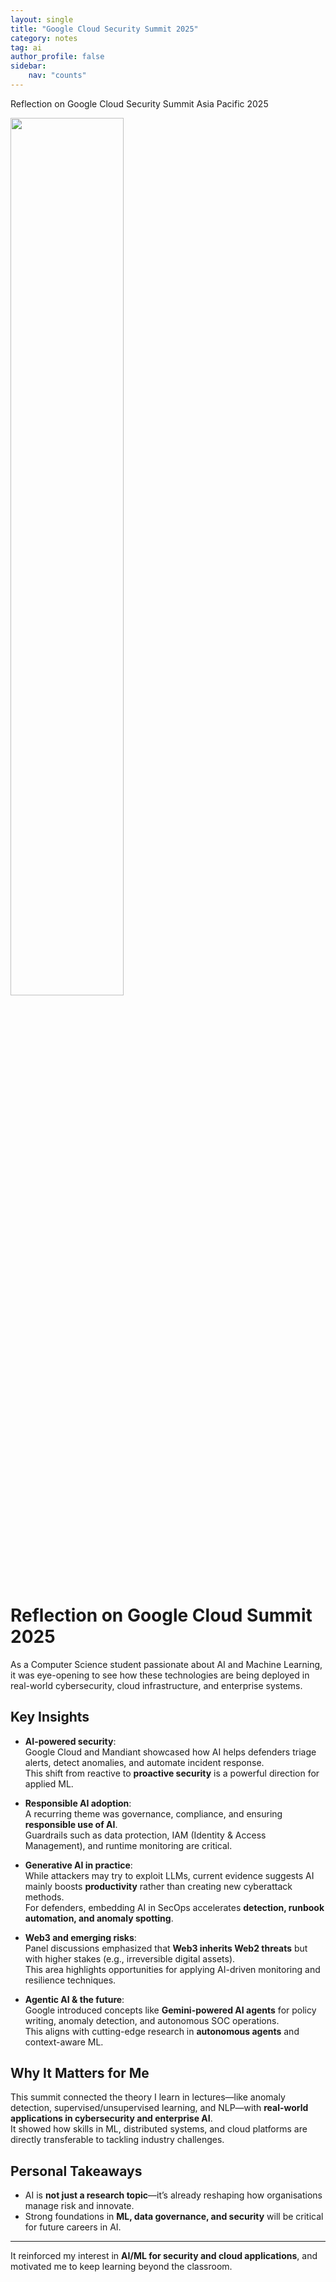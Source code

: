 ```yaml
---
layout: single
title: "Google Cloud Security Summit 2025"
category: notes
tag: ai
author_profile: false
sidebar:
    nav: "counts"
---
```


Reflection on Google Cloud Security Summit Asia Pacific 2025

<div style="text-align: left; margin-bottom: 5px;">
  <img src="{{site.url}}/images/2025-09-04-GCS/gcs.png" style="width: 60%;" />
</div>

# Reflection on Google Cloud Summit 2025

As a Computer Science student passionate about AI and Machine Learning, it was eye-opening to see how these technologies are being deployed in real-world cybersecurity, cloud infrastructure, and enterprise systems.

## Key Insights

- **AI-powered security**:  
  Google Cloud and Mandiant showcased how AI helps defenders triage alerts, detect anomalies, and automate incident response.  
  This shift from reactive to **proactive security** is a powerful direction for applied ML.

- **Responsible AI adoption**:  
  A recurring theme was governance, compliance, and ensuring **responsible use of AI**.  
  Guardrails such as data protection, IAM (Identity & Access Management), and runtime monitoring are critical.

- **Generative AI in practice**:  
  While attackers may try to exploit LLMs, current evidence suggests AI mainly boosts **productivity** rather than creating new cyberattack methods.  
  For defenders, embedding AI in SecOps accelerates **detection, runbook automation, and anomaly spotting**.

- **Web3 and emerging risks**:  
  Panel discussions emphasized that **Web3 inherits Web2 threats** but with higher stakes (e.g., irreversible digital assets).  
  This area highlights opportunities for applying AI-driven monitoring and resilience techniques.

- **Agentic AI & the future**:  
  Google introduced concepts like **Gemini-powered AI agents** for policy writing, anomaly detection, and autonomous SOC operations.  
  This aligns with cutting-edge research in **autonomous agents** and context-aware ML.

## Why It Matters for Me

This summit connected the theory I learn in lectures—like anomaly detection, supervised/unsupervised learning, and NLP—with **real-world applications in cybersecurity and enterprise AI**.  
It showed how skills in ML, distributed systems, and cloud platforms are directly transferable to tackling industry challenges.

## Personal Takeaways

- AI is **not just a research topic**—it’s already reshaping how organisations manage risk and innovate.  
- Strong foundations in **ML, data governance, and security** will be critical for future careers in AI.  

---

It reinforced my interest in **AI/ML for security and cloud applications**, and motivated me to keep learning beyond the classroom.

